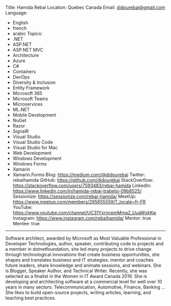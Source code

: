 Title: Hamida Rebai
Location: Quebec Canada
Email: didourebai@gmail.com
Language:
  - English
  - french
  - arabic
Topics:
  - .NET
  - ASP.NET
  - ASP.NET MVC
  - Architecture
  - Azure
  - C#
  - Containers
  - DevOps
  - Diversity & Inclusion
  - Entity Framework
  - Microsoft 365
  - Microsoft Teams
  - Microservices
  - ML.NET
  - Mobile Development
  - NuGet
  - Razor
  - SignalR
  - Visual Studio
  - Visual Studio Code
  - Visual Studio for Mac
  - Web Development
  - Windows Development
  - Windows Forms
  - Xamarin
  - Xamarin.Forms
Blog: https://medium.com/@didourebai
Twitter: rebaihamida
GitHub: https://github.com/didourebai
StackOverflow: https://stackoverflow.com/users/7593483/rebai-hamida
LinkedIn: https://www.linkedin.com/in/hamida-rebai-trabelsi-09b8525/
Sessionize: https://sessionize.com/rebai-hamida/
MeetUp: https://www.meetup.com/members/295655559/?_locale=fr-FR
YouTube: https://www.youtube.com/channel/UC31YxrncpmMma2_UuaWxkKw
Instagram: https://www.instagram.com/rebaihamida/
Mentor: true
Mentee: true
---
Software architect, awarded by Microsoft as Most Valuable Professional in Developer Technologies, author, speaker, contributing code to projects and a member in dotnetfoundation, she led many projects to drive change through technological innovations that create business opportunities, she shapes and translates business and IT strategies. mentor and coaches future leaders, share knowledge and animate sessions, and webinars. She is Blogger, Speaker Author, and Technical Writer. Recently, she was selected as a finalist in the Women in IT Award Canada 2019. She is developing and architecting software at a commercial level for well over 10 years in many sectors: Telecommunication, Automotive, Finance, Banking … She likes to build open-source projects, writing articles, learning, and teaching best practices.


